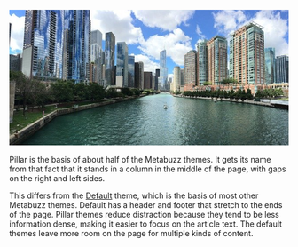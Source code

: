 ![Picture of a city on on a waterfront](architecture-1853632_640.jpg)

Pillar is the basis of about half of the Metabuzz themes. It gets its name 
from that fact that it stands in a column in the middle of the page, with 
gaps on the right and left sides.

This differs from the [Default](../default/index.html) theme, which is the basis
of most other Metabuzz themes. Default has a header and footer that stretch
to the ends of the page. Pillar themes reduce distraction because they tend to be 
less information dense, making it easier to focus on the article text. 
The default themes leave more room on the page for multiple kinds of content.


